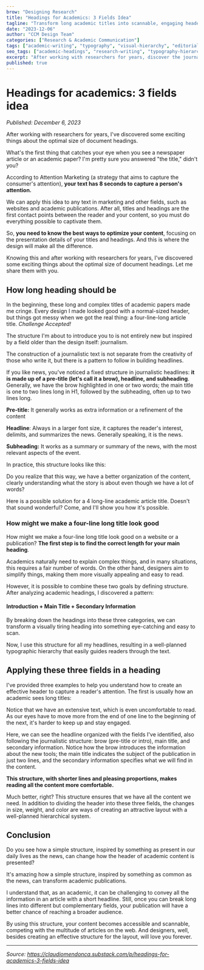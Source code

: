 ```yaml
---
brow: "Designing Research"
title: "Headings for Academics: 3 Fields Idea"
tagline: "Transform long academic titles into scannable, engaging headers using the journalism-inspired three-field structure"
date: "2023-12-06"
author: "CCM Design Team"
categories: ["Research & Academic Communication"]
tags: ["academic-writing", "typography", "visual-hierarchy", "editorial-design", "research-communication"]
seo_tags: ["academic-headings", "research-writing", "typography-hierarchy", "academic-design", "publication-layout", "research-communication", "editorial-structure", "academic-publications", "visual-hierarchy", "readable-design"]
excerpt: "After working with researchers for years, discover the journalism-inspired three-field approach that transforms overwhelming academic titles into 8-second attention grabbers with perfect visual hierarchy."
published: true
---
```


# Headings for academics: 3 fields idea

*Published: December 6, 2023*

After working with researchers for years, I've discovered some exciting things about the optimal size of document headings.

What's the first thing that catches your eye when you see a newspaper article or an academic paper? I'm pretty sure you answered "the title," didn't you?

According to Attention Marketing (a strategy that aims to capture the consumer's attention), **your text has 8 seconds to capture a person's attention.**

We can apply this idea to any text in marketing and other fields, such as websites and academic publications. After all, titles and headings are the first contact points between the reader and your content, so you must do everything possible to captivate them.

So, **you need to know the best ways to optimize your content**, focusing on the presentation details of your titles and headings. And this is where the design will make all the difference.

Knowing this and after working with researchers for years, I've discovered some exciting things about the optimal size of document headings. Let me share them with you.

## How long heading should be

In the beginning, these long and complex titles of academic papers made me cringe. Every design I made looked good with a normal-sized header, but things got messy when we got the real thing: a four-line-long article title. _Challenge Accepted!_

The structure I'm about to introduce you to is not entirely new but inspired by a field older than the design itself: journalism.

The construction of a journalistic text is not separate from the creativity of those who write it, but there is a pattern to follow in building headlines.

If you like news, you've noticed a fixed structure in journalistic headlines: **it is made up of a pre-title (let's call it a brow), headline, and subheading**. Generally, we have the brow highlighted in one or two words; the main title is one to two lines long in H1, followed by the subheading, often up to two lines long.

**Pre-title:** It generally works as extra information or a refinement of the content

**Headline**: Always in a larger font size, it captures the reader's interest, delimits, and summarizes the news. Generally speaking, it is the news.

**Subheading:** It works as a summary or summary of the news, with the most relevant aspects of the event.

In practice, this structure looks like this:

Do you realize that this way, we have a better organization of the content, clearly understanding what the story is about even though we have a lot of words?

Here is a possible solution for a 4 long-line academic article title. Doesn't that sound wonderful? Come, and I'll show you how it's possible.

### How might we make a four-line long title look good

How might we make a four-line long title look good on a website or a publication? **The first step is to find the correct length for your main heading**.

Academics naturally need to explain complex things, and in many situations, this requires a fair number of words. On the other hand, designers aim to simplify things, making them more visually appealing and easy to read.

However, it is possible to combine these two goals by defining structure. After analyzing academic headings, I discovered a pattern:

#### Introduction + Main Title + Secondary Information

By breaking down the headings into these three categories, we can transform a visually tiring heading into something eye-catching and easy to scan.

Now, I use this structure for all my headlines, resulting in a well-planned typographic hierarchy that easily guides readers through the text.

## Applying these three fields in a heading

I've provided three examples to help you understand how to create an effective header to capture a reader's attention. The first is usually how an academic sees long titles:

Notice that we have an extensive text, which is even uncomfortable to read. As our eyes have to move more from the end of one line to the beginning of the next, it's harder to keep up and stay engaged.

Here, we can see the headline organized with the fields I've identified, also following the journalistic structure: brow (pre-title or intro), main title, and secondary information. Notice how the brow introduces the information about the new tools; the main title indicates the subject of the publication in just two lines, and the secondary information specifies what we will find in the content.

**This structure, with shorter lines and pleasing proportions, makes reading all the content more comfortable.**

Much better, right? This structure ensures that we have all the content we need. In addition to dividing the header into these three fields, the changes in size, weight, and color are ways of creating an attractive layout with a well-planned hierarchical system.

## Conclusion

Do you see how a simple structure, inspired by something as present in our daily lives as the news, can change how the header of academic content is presented?

It's amazing how a simple structure, inspired by something as common as the news, can transform academic publications.

I understand that, as an academic, it can be challenging to convey all the information in an article with a short headline. Still, once you can break long lines into different but complementary fields, your publication will have a better chance of reaching a broader audience.

By using this structure, your content becomes accessible and scannable, competing with the multitude of articles on the web. And designers, well, besides creating an effective structure for the layout, will love you forever.

---

*Source: https://claudiomendonca.substack.com/p/headings-for-academics-3-fields-idea*